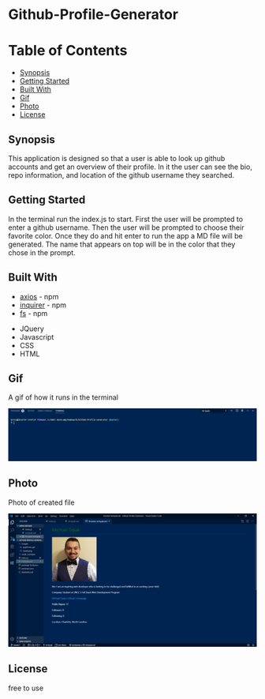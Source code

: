 # Github-Profile-Generator

# Table of Contents

- [Synopsis](#Synopsis)
- [Getting Started](#Getting-Started)
- [Built With](#Built-With)
- [Gif](#Gif)
- [Photo](#Photo)
- [License](#License)

## Synopsis
This application is designed so that a user is able to look up github accounts and get an overview of their profile. In it the user can see the bio, repo information, and location of the github username they searched.

## Getting Started
In the terminal run the index.js to start. First the user will be prompted to enter a github username. Then the user will be prompted to choose their favorite color. Once they do and hit enter to run the app a MD file will be generated. The name that appears on top will be in the color that they chose in the prompt. 

## Built With
* [axios](https://www.npmjs.com/package/axios) - npm
* [inquirer](https://www.npmjs.com/package/inquirer) - npm
* [fs](https://www.npmjs.com/package/fs) - npm

- JQuery
- Javascript
- CSS
- HTML

## Gif
A gif of how it runs in the terminal

![gif of application](/images/appDemo.gif)

## Photo

Photo of created file

![app photo](/images/result.png)

## License

free to use
